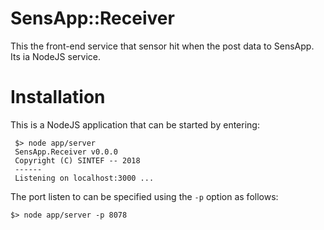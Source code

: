 # SensApp::Receiver


This the front-end service that sensor hit when the post data to SensApp. Its ia NodeJS service.

# Installation

This is a NodeJS application that can be started by entering:

     $> node app/server
     SensApp.Receiver v0.0.0
     Copyright (C) SINTEF -- 2018
     ------
     Listening on localhost:3000 ...

The port listen to can be specified using the `-p` option as follows:

    $> node app/server -p 8078


